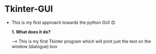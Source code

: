# Tkinter-GUI

* This is my first approach towards the python GUI
 :heart_eyes:
<ul>
<strong>1. What does it do?</strong>
</ul>
<ul>
 --> This is my first Tkinter program which will print just the text on the window (dialogue) box
</ul>
